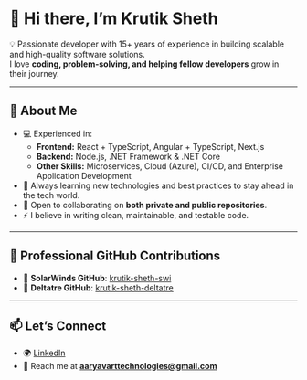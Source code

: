 # 👋 Hi there, I’m Krutik Sheth  

💡 Passionate developer with 15+ years of experience in building scalable and high-quality software solutions.  
I love **coding, problem-solving, and helping fellow developers** grow in their journey.  

---

## 👀 About Me  
- 💻 Experienced in:  
  - **Frontend:** React + TypeScript, Angular + TypeScript, Next.js  
  - **Backend:** Node.js, .NET Framework & .NET Core  
  - **Other Skills:** Microservices, Cloud (Azure), CI/CD, and Enterprise Application Development  
- 🌱 Always learning new technologies and best practices to stay ahead in the tech world.  
- 🤝 Open to collaborating on **both private and public repositories**.  
- ⚡ I believe in writing clean, maintainable, and testable code.  

---

## 💼 Professional GitHub Contributions  
- 🔹 **SolarWinds GitHub**: [krutik-sheth-swi](https://github.com/krutik-sheth-swi?tab=overview&from=2023-12-01&to=2023-12-31)  
- 🔹 **Deltatre GitHub**: [krutik-sheth-deltatre](https://github.com/krutik-sheth-deltatre)  

---

## 📫 Let’s Connect  
- 🌍 [LinkedIn](https://www.linkedin.com/in/krutiksheth)  
- 📧 Reach me at **aaryavarttechnologies@gmail.com**  
